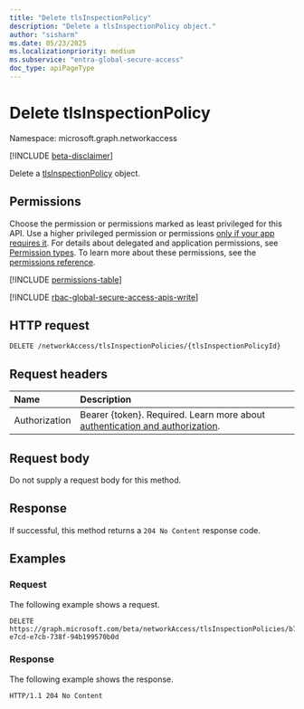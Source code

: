 ```yaml
---
title: "Delete tlsInspectionPolicy"
description: "Delete a tlsInspectionPolicy object."
author: "sisharm"
ms.date: 05/23/2025
ms.localizationpriority: medium
ms.subservice: "entra-global-secure-access"
doc_type: apiPageType
---
```


# Delete tlsInspectionPolicy

Namespace: microsoft.graph.networkaccess

[!INCLUDE [beta-disclaimer](../../includes/beta-disclaimer.md)]

Delete a [tlsInspectionPolicy](../resources/networkaccess-tlsinspectionpolicy.md) object.

## Permissions

Choose the permission or permissions marked as least privileged for this API. Use a higher privileged permission or permissions [only if your app requires it](/graph/permissions-overview#best-practices-for-using-microsoft-graph-permissions). For details about delegated and application permissions, see [Permission types](/graph/permissions-overview#permission-types). To learn more about these permissions, see the [permissions reference](/graph/permissions-reference).

<!-- { "blockType": "permissions", "name": "networkaccess_tlsinspectionpolicy_delete" } -->
[!INCLUDE [permissions-table](../includes/permissions/networkaccess-tlsinspectionpolicy-delete-permissions.md)]

[!INCLUDE [rbac-global-secure-access-apis-write](../includes/rbac-for-apis/rbac-global-secure-access-apis-write.md)]

## HTTP request

<!-- {
  "blockType": "ignored"
}
-->
``` http
DELETE /networkAccess/tlsInspectionPolicies/{tlsInspectionPolicyId}
```

## Request headers

|Name|Description|
|:---|:---|
|Authorization|Bearer {token}. Required. Learn more about [authentication and authorization](/graph/auth/auth-concepts).|

## Request body

Do not supply a request body for this method.

## Response

If successful, this method returns a `204 No Content` response code.

## Examples

### Request

The following example shows a request.
<!-- {
  "blockType": "request",
  "name": "delete_tlsinspectionpolicy",
  "sampleKeys": ["b712c469-e7cd-e7cb-738f-94b199570b0d"]
}
-->
``` http
DELETE https://graph.microsoft.com/beta/networkAccess/tlsInspectionPolicies/b712c469-e7cd-e7cb-738f-94b199570b0d
```

### Response

The following example shows the response.
<!-- {
  "blockType": "response",
  "truncated": true
}
-->
``` http
HTTP/1.1 204 No Content
```
